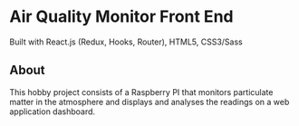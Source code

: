 # Air Quality Monitor Front End
Built with React.js (Redux, Hooks, Router), HTML5, CSS3/Sass

## About
This hobby project consists of a Raspberry PI that monitors particulate matter in the atmosphere and displays and analyses the readings on a web application dashboard.